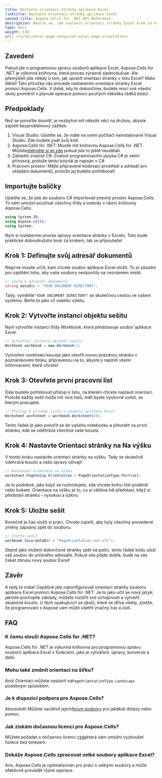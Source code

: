 ```yaml
---
title: Nastavte orientaci stránky aplikace Excel
linktitle: Nastavte orientaci stránky aplikace Excel
second_title: Aspose.Cells for .NET API Reference
description: Naučte se, jak nastavit orientaci stránky Excel krok za krokem pomocí Aspose.Cells pro .NET. Získejte optimalizované výsledky.
type: docs
weight: 130
url: /cs/net/excel-page-setup/set-excel-page-orientation/
---
```

## Zavedení

Pokud jde o programovou správu souborů aplikace Excel, Aspose.Cells for .NET je výkonná knihovna, která proces výrazně zjednodušuje. Ale přemýšleli jste někdy o tom, jak upravit orientaci stránky v listu Excel? Máte štěstí! Tato příručka vás provede nastavením orientace stránky Excel pomocí Aspose.Cells. V době, kdy to dokončíme, budete moci své všední úkoly proměnit v plynulé operace pomocí pouhých několika řádků kódu!

## Předpoklady

Než se ponoříte dovnitř, je nezbytné mít několik věcí na druhou, abyste zajistili bezproblémový zážitek:

1. Visual Studio: Ujistěte se, že máte na svém počítači nainstalované Visual Studio. Zde budete psát svůj kód.
2.  Aspose.Cells for .NET: Musíte mít knihovnu Aspose.Cells for .NET. Můžete[stáhněte si jej zde](https://releases.aspose.com/cells/net/) pokud jste to ještě neudělali.
3. Základní znalost C#: Znalost programovacího jazyka C# je velmi přínosná, protože tento tutoriál je napsán v C#.
4. Pracovní prostor: Mějte připravené kódovací prostředí a adresář pro ukládání dokumentů, protože jej budete potřebovat!

## Importujte balíčky

Ujistěte se, že jste do souboru C# importovali jmenný prostor Aspose.Cells. To vám umožní používat všechny třídy a metody v rámci knihovny Aspose.Cells.

```csharp
using System.IO;
using Aspose.Cells;
using System;
```

Nyní si rozeberme proces úpravy orientace stránky v Excelu. Toto bude praktické dobrodružství krok za krokem, tak se připoutejte!

## Krok 1: Definujte svůj adresář dokumentů

Nejprve musíte určit, kam chcete soubor aplikace Excel uložit. To je zásadní pro zajištění toho, aby vaše soubory neskončily na neznámém místě.

```csharp
// Cesta k adresáři dokumentů.
string dataDir = "YOUR DOCUMENT DIRECTORY";
```

 Tady, vyměňte`"YOUR DOCUMENT DIRECTORY"` se skutečnou cestou ve vašem systému. Berte to jako cíl vašeho výletu.

## Krok 2: Vytvořte instanci objektu sešitu

Nyní vytvoříte instanci třídy Workbook, která představuje soubor aplikace Excel.

```csharp
// Vytvoření instance objektu sešitu
Workbook workbook = new Workbook();
```

 Vytvoření nového`Workbook`je jako otevřít novou prázdnou stránku v poznámkovém bloku, připravenou na to, abyste ji naplnili všemi informacemi, které chcete!

## Krok 3: Otevřete první pracovní list

Dále budete potřebovat přístup k listu, na kterém chcete nastavit orientaci. Protože každý sešit může mít více listů, měli byste výslovně uvést, se kterým pracujete.

```csharp
// Přístup k prvnímu listu v souboru aplikace Excel
Worksheet worksheet = workbook.Worksheets[0];
```

Tento řádek je jako ponořit se do vašeho notebooku a převrátit na první stránku, kde se odehrává všechna vaše kouzla.

## Krok 4: Nastavte Orientaci stránky na Na výšku

V tomto kroku nastavíte orientaci stránky na výšku. Tady se skutečně odehrává kouzlo a vaše úpravy ožívají!

```csharp
// Nastavení orientace na výšku
worksheet.PageSetup.Orientation = PageOrientationType.Portrait;
```

Je to podobné, jako když se rozhodujete, zda chcete knihu číst podélně nebo bokem. Orientace na výšku je to, co si většina lidí představí, když si představí stránku – vysokou a úzkou.

## Krok 5: Uložte sešit

Konečně je čas uložit si práci. Chcete zajistit, aby byly všechny provedené změny zapsány zpět do souboru.

```csharp
// Uložte sešit.
workbook.Save(dataDir + "PageOrientation_out.xls");
```

Stejně jako vložení dokončené stránky zpět na polici, tento řádek kódu uloží váš soubor do určeného adresáře. Pokud vše půjde dobře, bude na vás čekat zbrusu nový soubor Excel!

## Závěr

A tady to máte! Úspěšně jste nakonfigurovali orientaci stránky souboru aplikace Excel pomocí Aspose.Cells for .NET. Je to jako učit se nový jazyk; jakmile pochopíte základy, můžete rozšířit své schopnosti a vytvořit skutečné kouzlo. U těch opakujících se úkolů, které se dříve vlekly, zjistíte, že programování s Aspose vám může ušetřit značný čas a úsilí.

## FAQ

### K čemu slouží Aspose.Cells for .NET?
Aspose.Cells for .NET je výkonná knihovna pro programovou správu souborů aplikace Excel s funkcemi, jako je vytváření, úpravy, konverze a další.

### Mohu také změnit orientaci na šířku?
 Ano! Orientaci můžete nastavit na`PageOrientationType.Landscape` podobným způsobem.

### Je k dispozici podpora pro Aspose.Cells?
 Absolutně! Můžete navštívit jejich[fórum podpory](https://forum.aspose.com/c/cells/9) pro jakékoli dotazy nebo pomoc.

### Jak získám dočasnou licenci pro Aspose.Cells?
 Můžete požádat o dočasnou licenci z[zde](https://purchase.aspose.com/temporary-license/)která vám umožní vyzkoušet funkce bez omezení.

### Dokáže Aspose.Cells zpracovat velké soubory aplikace Excel?
Ano, Aspose.Cells je optimalizován pro práci s velkými soubory a může efektivně provádět různé operace.